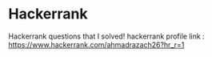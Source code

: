 # Hackerrank

Hackerrank questions that I solved!
hackerrank profile link : https://www.hackerrank.com/ahmadrazach26?hr_r=1
